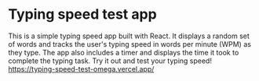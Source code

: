 # Typing speed test app
This is a simple typing speed app built with React. It displays a random set of words and tracks the user's typing speed in words per minute (WPM) as they type. The app also includes a timer and displays the time it took to complete the typing task. Try it out and test your typing speed! https://typing-speed-test-omega.vercel.app/
